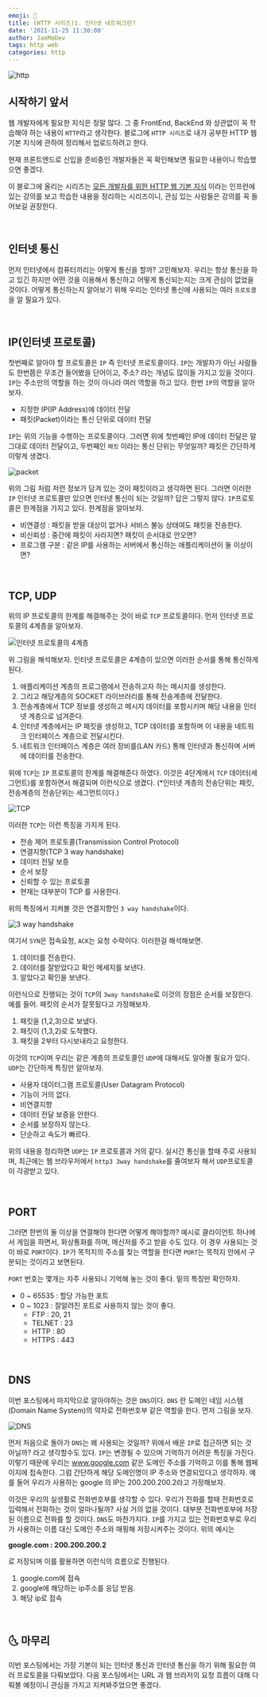 ```yaml
---
emoji: 🦋
title: (HTTP 시리즈)1. 인터넷 네트워크란?
date: '2021-11-25 11:30:00'
author: JaeMeDev
tags: http web
categories: http
---
```


![http](img/http.png)

## 시작하기 앞서

웹 개발자에게 필요한 지식은 정말 많다. 그 중 FrontEnd, BackEnd 와 상관없이 꼭 학습해야 하는 내용이 `HTTP`라고 생각한다.
블로그에 `HTTP 시리즈`로 내가 공부한 HTTP 웹 기본 지식에 관하여 정리해서 업로드하려고 한다.

현재 프론트엔드로 신입을 준비중인 개발자들은 꼭 확인해보면 필요한 내용이니 학습했으면 좋겠다.

이 블로그에 올리는 시리즈는 [모든 개발자를 위한 HTTP 웹 기본 지식](https://www.inflearn.com/course/http-%EC%9B%B9-%EB%84%A4%ED%8A%B8%EC%9B%8C%ED%81%AC) 이라는 인프런에 있는 강의를 보고
학습한 내용을 정리하는 시리즈이니, 관심 있는 사람들은 강의를 꼭 들어보길 권장한다.

<br/>

## 인터넷 통신

먼저 인터넷에서 컴퓨터끼리는 어떻게 통신을 할까? 고민해보자. 우리는 항상 통신을 하고 있긴 하지만 어떤 것을 이용해서 통신하고 어떻게
통신되는지는 크게 관심이 없었을 것이다. 어떻게 통신하는지 알아보기 위해 우리는 인터넷 통신에 사용되는 여러 `프로토콜`을 알 필요가 있다.

<br/>

## IP(인터넷 프로토콜)

첫번째로 알아야 할 프로토콜은 `IP` 즉 인터넷 프로토콜이다. `IP`는 개발자가 아닌 사람들도 한번쯤은 무조건 들어봤을 단어이고,
주소? 라는 개념도 많이들 가지고 있을 것이다. `IP`는 주소만의 역할을 하는 것이 아니라 여러 역할을 하고 있다. 한번 `IP`의 역할을 알아보자.

- 지정한 IP(IP Address)에 데이터 전달
- 패킷(Packet)이라는 통신 단위로 데이터 전달

`IP`는 위의 기능을 수행하는 프로토콜이다. 그러면 위에 첫번째인 IP에 데이터 전달은 말그대로 데이터 전달이고, 두번째인 `패킷` 이라는 통신 단위는 무엇일까?
패킷은 간단하게 이렇게 생겼다.

![packet](img/packet.png)

위의 그림 처럼 저런 정보가 담겨 있는 것이 패킷이라고 생각하면 된다. 그러면 이러한 `IP` 인터넷 프로토콜만 있으면 인터넷 통신이 되는 것일까? 
답은 그렇지 않다. `IP`프로토콜은 한계점을 가지고 있다. 한계점을 알아보자.

- 비연결성 : 패킷을 받을 대상이 없거나 서비스 불능 상태여도 패킷을 전송한다.
- 비신뢰성 : 중간에 패킷이 사라지면? 패킷이 순서대로 안오면?
- 프로그램 구분 : 같은 IP를 사용하는 서버에서 통신하는 애플리케이션이 둘 이상이면?

<br/>

## TCP, UDP

위의 IP 프로토콜의 한계를 해결해주는 것이 바로 `TCP` 프로토콜이다. 먼저 인터넷 프로토콜의 4계층을 알아보자.

![인터넷 프로토콜의 4계층](img/protocol_stack.png)

위 그림을 해석해보자. 인터넷 프로토콜은 4계층이 있으면 이러한 순서를 통해 통신하게 된다.
1. 애플리케이션 계층의 프로그램에서 전송하고자 하는 메시지를 생성한다.
2. 그리고 해당계층의 SOCKET 라이브러리를 통해 전송계층에 전달한다.
3. 전송계층에서 TCP 정보를 생성하고 메시지 데이터를 포함시키며 해당 내용을 인터넷 계층으로 넘겨준다.
4. 인터넷 계층에서는 IP 패킷을 생성하고, TCP 데이터를 포함하며 이 내용을 네트워크 인터페이스 계층으로 전달시킨다.
5. 네트워크 인터페이스 계층은 여러 장비를(LAN 카드) 통해 인터넷과 통신하며 서버에 데이터를 전송한다.

위에 `TCP`는 `IP` 프로토콜의 한계를 해결해준다 하였다. 이것은 4단계에서 `TCP` 데이터(세그먼트)를 포함하면서 해결되며 이런식으로
생겼다. (*인터넷 계층의 전송단위는 패킷, 전송계층의 전송단위는 세그먼트이다.)

![TCP](img/tcp.png)

이러한 `TCP`는 이런 특징을 가지게 된다.
- 전송 제어 프로토콜(Transmission Control Protocol)
- 연결지향(TCP 3 way handshake)
- 데이터 전달 보증
- 순서 보장
- 신뢰할 수 있는 프로토콜
- 현재는 대부분이 TCP 를 사용한다.

위의 특징에서 지켜볼 것은 연결지향인 `3 way handshake`이다.

![3 way handshake](img/3way.png)

여기서 `SYN`은 접속요청, `ACK`는 요청 수락이다. 이러한걸 해석해보면.
1. 데이터를 전송한다.
2. 데이터를 잘받았다고 확인 메세지를 보낸다.
3. 알았다고 확인을 보낸다. 

이런식으로 진행되는 것이 `TCP`의 `3way handshake`로 이것의 장점은 순서를 보장한다. 예를 들어. 패킷의 순서가 잘못됬다고 가정해보자.
1. 패킷을 (1,2,3)으로 보냈다.
2. 패킷이 (1,3,2)로 도착했다.
3. 패킷을 2부터 다시보내라고 요청한다.

이것의 `TCP`이며 우리는 같은 계층의 프로토콜인 `UDP`에 대해서도 알아볼 필요가 있다. `UDP`는 간단하게 특징만 알아보자.

- 사용자 데이터그램 프로토콜(User Datagram Protocol)
- 기능이 거의 없다.
- 비연결지향
- 데이터 전달 보증을 안한다.
- 순서를 보장하지 않는다.
- 단순하고 속도가 빠르다.

위의 내용을 정리하면 `UDP`는 `IP` 프로토콜과 거의 같다. 실시간 통신을 할때 주로 사용되며, 
최근에는 웹 브라우저에서 `http3 3way handshake`를 줄여보자 해서 `UDP`프로토콜이 각광받고 있다.


<br/>

## PORT

그러면 한번의 둘 이상을 연결해야 한다면 어떻게 해야할까? 예시로 클라이언트 하나에서 게임을 하면서, 화상통화를 하며, 메신저를 주고 받을 수도 있다.
이 경우 사용되는 것이 바로 `PORT`이다. `IP`가 목적지의 주소를 찾는 역할을 한다면 `PORT`는 목적지 안에서 구분되는 것이라고 보면된다.

`PORT` 번호는 몇개는 자주 사용되니 기억해 놓는 것이 좋다. 밑의 특징만 확인하자.
- 0 ~ 65535 : 할당 가능한 포트
- 0 ~ 1023 : 잘알려진 포트로 사용하지 않는 것이 좋다.
    - FTP : 20, 21
    - TELNET : 23
    - HTTP : 80
    - HTTPS : 443

<br/>

## DNS

이번 포스팅에서 마지막으로 알아야하는 것은 `DNS`이다. `DNS` 란 도메인 네임 시스템(Domain Name System)의 약자로 전화번호부 같은
역할을 한다. 먼저 그림을 보자.

![DNS](img/dns.png)

먼저 처음으로 돌아가 `DNS`는 왜 사용되는 것일까? 위에서 배운 `IP`로 접근하면 되는 것 아닐까? 라고 생각할수도 있다.
`IP`는 변경될 수 있으며 기억하기 어려운 특징을 가진다. 이렇기 때문에 우리는 www.google.com 같은 도메인 주소를 기억하고 이를 통해 웹페이지에 접속한다.
그럼 간단하게 해당 도메인명이 IP 주소와 연결되있다고 생각하자. 예를 들어 우리가 사용하는 google 의 IP는 200.200.200.2라고 가정해보자.

이것은 우리의 실생활로 전화번호부를 생각할 수 있다. 우리가 전화를 할때 전화번호로 입력해서 전화하는 것이 얼마나될까? 사실 거의 없을 것이다. 
대부분 전화번호부에 저장된 이름으로 전화를 할 것이다. `DNS`도 마찬가지다. `IP`를 가지고 있는 전화번호부로 우리가 사용하는 이름 대신 도메인 주소와 매핑해 저장시켜주는 것이다. 
위의 예시는 

<b>google.com : 200.200.200.2</b>

로 저장되며 이를 활용하면 이런식의 흐름으로 진행된다.

1. google.com에 접속
2. google에 해당하는 ip주소를 응답 받음.
3. 해당 ip로 접속

<br/>

## 🌜 마무리

이번 포스팅에서는 가장 기본이 되는 인터넷 통신과 인터넷 통신을 하기 위해 필요한 여러 프로토콜을 다뤄보았다. 다음 포스팅에서는
URL 과 웹 브라저의 요청 흐름이 대해 다뤄볼 예정이니 관심을 가지고 지켜봐주었으면 좋겠다.

<br/>